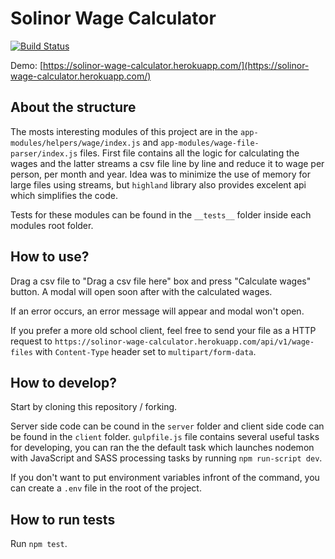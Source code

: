 # Solinor Wage Calculator

[![Build Status](https://travis-ci.org/Kaltsoon/solinor-wage-calculator.svg?branch=master)](https://travis-ci.org/Kaltsoon/solinor-wage-calculator)

Demo: [https://solinor-wage-calculator.herokuapp.com/](https://solinor-wage-calculator.herokuapp.com/)

## About the structure

The mosts interesting modules of this project are in the `app-modules/helpers/wage/index.js` and `app-modules/wage-file-parser/index.js` files. First file contains all the logic for calculating the wages and the latter streams a csv file line by line and reduce it to wage per person, per month and year. Idea was to minimize the use of memory for large files using streams, but `highland` library also provides excelent api which simplifies the code. 

Tests for these modules can be found in the `__tests__` folder inside each modules root folder. 

## How to use?

Drag a csv file to "Drag a csv file here" box and press "Calculate wages" button. A modal will open soon after with the calculated wages. 

If an error occurs, an error message will appear and modal won't open.

If you prefer a more old school client, feel free to send your file as a HTTP request to `https://solinor-wage-calculator.herokuapp.com/api/v1/wage-files` with `Content-Type` header set to `multipart/form-data`.

## How to develop?

Start by cloning this repository / forking.

Server side code can be cound in the `server` folder and client side code can be found in the `client` folder. `gulpfile.js` file contains several useful tasks for developing, you can ran the the default task which launches nodemon with JavaScript and SASS processing tasks by running `npm run-script dev`.

If you don't want to put environment variables infront of the command, you can create a `.env` file in the root of the project.

## How to run tests

Run `npm test`.
